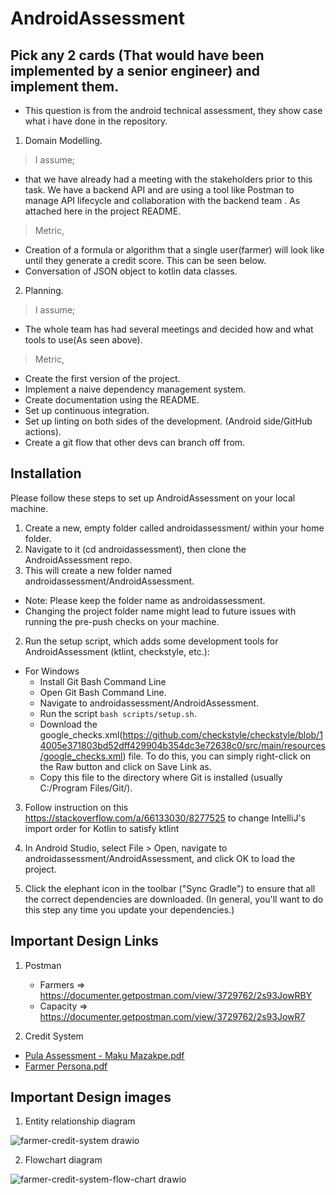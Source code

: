 ﻿# AndroidAssessment

## Pick any 2 cards (That would have been implemented by a senior engineer) and implement them.
- This question is from the android technical assessment, they show case what i have done in the 
  repository.
1. Domain Modelling.
  > I assume;
  - that we have already had a meeting with the stakeholders prior to this task.
  We have a backend API and are using a tool like Postman to manage API lifecycle and collaboration with the backend team . As attached here in the project README.
  > Metric,
   - Creation of a formula or algorithm that a single user(farmer) will look like until they generate a credit score. This can be seen below.
   - Conversation of JSON object to kotlin data classes.
2. Planning.
  > I assume;
  - The whole team has had several meetings and decided how and what tools to use(As seen above).
  > Metric,
  - Create the first version of the project.
  - Implement a naive dependency management system.
  - Create documentation using the README.
  - Set up continuous integration.
  - Set up linting on both sides of the development. (Android side/GitHub actions).
  - Create a git flow that other devs can branch off from.

## Installation
Please follow these steps to set up AndroidAssessment on your local machine.
1. Create a new, empty folder called androidassessment/ within your home folder. 
2. Navigate to it (cd androidassessment), then clone the AndroidAssessment repo. 
3. This will create a new folder named androidassessment/AndroidAssessment.

- Note: Please keep the folder name as androidassessment.
- Changing the project folder name might lead to future issues with running the pre-push checks on your machine.

2. Run the setup script, which adds some development tools for AndroidAssessment (ktlint, checkstyle, etc.):
-  For Windows
    - Install Git Bash Command Line
    - Open Git Bash Command Line.
    - Navigate to androidassessment/AndroidAssessment.
    - Run the script ``` bash scripts/setup.sh ```.
    - Download the google_checks.xml(https://github.com/checkstyle/checkstyle/blob/14005e371803bd52dff429904b354dc3e72638c0/src/main/resources/google_checks.xml) file. To do this, you can simply right-click on the Raw button and click on Save Link as.
    - Copy this file to the directory where Git is installed (usually C:/Program Files/Git/).

3. Follow instruction on this https://stackoverflow.com/a/66133030/8277525 to change IntelliJ's import order for Kotlin to satisfy ktlint

4. In Android Studio, select File > Open, navigate to androidassessment/AndroidAssessment, and click OK to load the project.

5. Click the elephant icon in the toolbar ("Sync Gradle") to ensure that all the correct dependencies are downloaded. (In general, you'll want to do this step any time you update your dependencies.)

## Important Design Links
1. Postman
   - Farmers => https://documenter.getpostman.com/view/3729762/2s93JowRBY 
   - Capacity => https://documenter.getpostman.com/view/3729762/2s93JowR7
   
 2. Credit System
   - [Pula Assessment - Maku Mazakpe.pdf](https://github.com/ma-za-kpe/AndroidAssessment/files/10913836/Pula.Assessment.-.Maku.Mazakpe.pdf)
   - [Farmer Persona.pdf](https://github.com/ma-za-kpe/AndroidAssessment/files/10913839/Farmer.Persona.pdf)
   
## Important Design images
1. Entity relationship diagram

![farmer-credit-system drawio](https://user-images.githubusercontent.com/28810111/223129269-7239d139-64f0-4862-bd1e-7d5a6516848f.svg)

2. Flowchart diagram

![farmer-credit-system-flow-chart drawio](https://user-images.githubusercontent.com/28810111/223134848-7d6d078f-ae67-4a03-9fb9-254d8240b0c9.svg)





